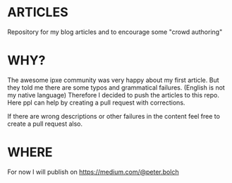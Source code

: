 # ARTICLES
Repository for my blog articles and to encourage some "crowd authoring"


# WHY? 
The awesome ipxe community was very happy about my first article. But they told me there are some typos and grammatical failures. (English is not my native language)
Therefore I decided to push the articles to this repo. Here ppl can help by creating a pull request with corrections.

If there are wrong descriptions or other failures in the content feel free to create a pull request also. 

# WHERE 
For now I will publish on https://medium.com/@peter.bolch 


